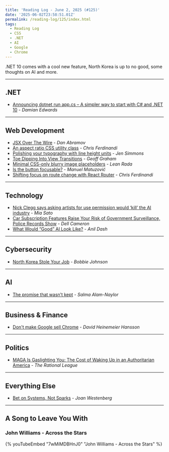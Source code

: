 ```yaml
---
title: 'Reading Log - June 2, 2025 (#125)'
date: '2025-06-02T23:58:51.01Z'
permalink: /reading-log/125/index.html
tags:
  - Reading Log
  - CSS
  - .NET
  - AI
  - Google
  - Chrome
---
```


.NET 10 comes with a cool new feature, North Korea is up to no good, some thoughts on AI and more.
<!-- excerpt -->

---

## .NET

- [Announcing dotnet run app.cs – A simpler way to start with C# and .NET 10](https://devblogs.microsoft.com/dotnet/announcing-dotnet-run-app/) - *Damian Edwards*

---

## Web Development

- [JSX Over The Wire](https://overreacted.io/jsx-over-the-wire/) - *Dan Abramov*
- [An aspect ratio CSS utility class](https://gomakethings.com/an-aspect-ratio-css-utility-class/) - *Chris Ferdinandi*
- [Polishing your typography with line height units](https://webkit.org/blog/16831/line-height-units/) - *Jen Simmons*
- [Toe Dipping Into View Transitions](https://css-tricks.com/toe-dipping-into-view-transitions/) - *Geoff Graham*
- [Minimal CSS-only blurry image placeholders](https://leanrada.com/notes/css-only-lqip/) - *Lean Rada*
- [Is the button focusable?](https://www.matuzo.at/blog/2025/is-the-button-focusable) - *Manuel Matuzović*
- [Shifting focus on route change with React Router](https://gomakethings.com/shifting-focus-on-route-change-with-react-router/) - *Chris Ferdinandi*

---

## Technology

- [Nick Clegg says asking artists for use permission would ‘kill’ the AI industry](https://www.theverge.com/news/674366/nick-clegg-uk-ai-artists-policy-letter) - *Mia Sato*
- [Car Subscription Features Raise Your Risk of Government Surveillance, Police Records Show](https://www.wired.com/story/police-records-car-subscription-features-surveillance/) - *Dell Cameron*
- [What Would “Good” AI Look Like?](https://www.anildash.com/2025/05/01/what-would-good-ai-look-like/) - *Anil Dash*

---

## Cybersecurity

- [North Korea Stole Your Job](https://www.wired.com/story/north-korea-stole-your-tech-job-ai-interviews/) - *Bobbie Johnson*

---

## AI

- [The promise that wasn’t kept](https://whitep4nth3r.com/blog/the-promise-that-wasnt-kept/) - *Salma Alam-Naylor*

---

## Business & Finance

- [Don't make Google sell Chrome](https://world.hey.com/dhh/don-t-make-google-sell-chrome-93cefbc6) - *David Heinemeier Hansson*

---

## Politics

- [MAGA Is Gaslighting You: The Cost of Waking Up in an Authoritarian America](https://therationalleague.substack.com/p/maga-is-gaslighting-you-the-cost) - *The Rational League*

---

## Everything Else

- [Bet on Systems, Not Sparks](https://www.joanwestenberg.com/bet-on-systems-not-sparks/) - *Joan Westenberg*

---

## A Song to Leave You With

### John Williams - Across the Stars

{% youTubeEmbed "7wMiMDBHnJ0" "John Williams - Across the Stars" %}


